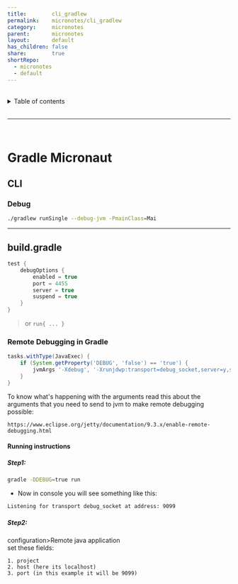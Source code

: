 ```yaml
---  
title:        cli_gradlew  
permalink:    micronotes/cli_gradlew  
category:     micronotes  
parent:       micronotes  
layout:       default  
has_children: false  
share:        true  
shortRepo:  
  - micronotes  
  - default  
---  
```

  
  
<br/>  
  
<details markdown="block">  
<summary>  
Table of contents  
</summary>  
{: .text-delta }  
1. TOC  
{:toc}  
</details>  
  
<br/>  
  
***  
  
<br/>  
  
# Gradle Micronaut  
  
## CLI  
  
### Debug  
  
```bash  
./gradlew runSingle --debug-jvm -PmainClass=Mai  
```  
  
----  
  
## build.gradle  
  
```groovy  
test {  
    debugOptions {  
        enabled = true  
        port = 4455  
        server = true  
        suspend = true  
    }  
}  
```  
  
> or ```run{ ... }```  
  
### Remote Debugging in Gradle  
  
```groovy  
tasks.withType(JavaExec) {  
    if (System.getProperty('DEBUG', 'false') == 'true') {  
        jvmArgs '-Xdebug', '-Xrunjdwp:transport=debug_socket,server=y,suspend=y,address=9099'  
    }  
}  
```  
  
To know what's happening with the arguments read this about the arguments that you need to send to jvm to make remote debugging possible:  
  
```  
https://www.eclipse.org/jetty/documentation/9.3.x/enable-remote-debugging.html  
```  
  
#### Running instructions  
  
##### Step1:  
  
```bash  
gradle -DDEBUG=true run  
```  
  
- Now in console you will see something like this:  
  
```bash  
Listening for transport debug_socket at address: 9099  
```  
  
##### Step2:  
  
configuration>Remote java application  
set these fields:  
  
	1. project  
	2. host (here its localhost)  
	3. port (in this example it will be 9099)